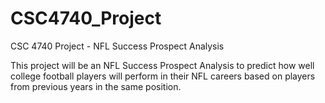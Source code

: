 # CSC4740_Project
CSC 4740 Project - NFL Success Prospect Analysis

This project will be an NFL Success Prospect Analysis to predict how well college football players will perform in their NFL careers based on players from previous years in the same position. 
